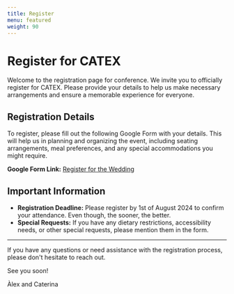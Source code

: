 ```yaml
---
title: Register
menu: featured
weight: 90
---
```


# Register for CATEX    

Welcome to the registration page for conference. We invite you to officially register for CATEX. Please provide your details to help us make necessary arrangements and ensure a memorable experience for everyone.

## Registration Details

To register, please fill out the following Google Form with your details. This will help us in planning and organizing the event, including seating arrangements, meal preferences, and any special accommodations you might require.

**Google Form Link:** [Register for the Wedding](https://your-google-form-link)

## Important Information

- **Registration Deadline:** Please register by 1st of August 2024 to confirm your attendance. Even though, the sooner, the better.
- **Special Requests:** If you have any dietary restrictions, accessibility needs, or other special requests, please mention them in the form.


---

If you have any questions or need assistance with the registration process, please don't hesitate to reach out.

See you soon!

Àlex and Caterina
